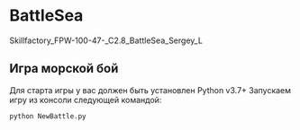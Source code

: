 # BattleSea
Skillfactory_FPW-100-47-_C2.8_BattleSea_Sergey_L

## Игра морской бой
Для старта игры у вас должен быть установлен Python v3.7+
Запускаем игру из консоли следующей командой:
```python
python NewBattle.py
```
